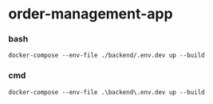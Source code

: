 # order-management-app

### bash
`docker-compose --env-file ./backend/.env.dev up --build`

### cmd
`docker-compose --env-file .\backend\.env.dev up --build`